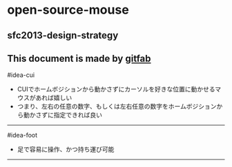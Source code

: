 # open-source-mouse
## sfc2013-design-strategy
This document is made by [gitfab](http://gitfab.org)
---
#idea-cui

* CUIでホームボジションから動かさずにカーソルを好きな位置に動かせるマウスがあれば嬉しい  
 * つまり、左右の任意の数字、もしくは左右任意の数字をホームボジションから動かさずに指定できれば良い
---
#idea-foot

* 足で容易に操作、かつ持ち運び可能
---
